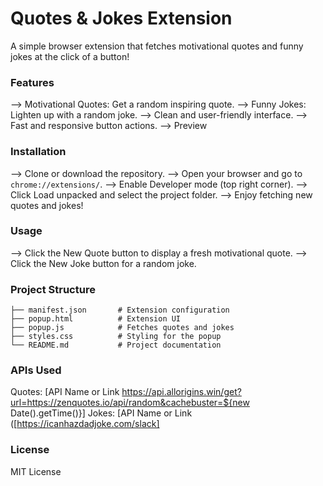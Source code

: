 # Quotes & Jokes Extension
A simple browser extension that fetches motivational quotes and funny jokes at the click of a button!

### Features
--> Motivational Quotes: Get a random inspiring quote.
--> Funny Jokes: Lighten up with a random joke.
--> Clean and user-friendly interface.
--> Fast and responsive button actions.
--> Preview

### Installation
--> Clone or download the repository.
--> Open your browser and go to `chrome://extensions/`.
--> Enable Developer mode (top right corner).
--> Click Load unpacked and select the project folder.
--> Enjoy fetching new quotes and jokes!

### Usage
--> Click the New Quote button to display a fresh motivational quote.
--> Click the New Joke button for a random joke.

### Project Structure

```
├── manifest.json       # Extension configuration
├── popup.html          # Extension UI
├── popup.js            # Fetches quotes and jokes
├── styles.css          # Styling for the popup
└── README.md           # Project documentation
```
### APIs Used
Quotes: [API Name or Link https://api.allorigins.win/get?url=https://zenquotes.io/api/random&cachebuster=${new Date().getTime()}]
Jokes: [API Name or Link ([https://icanhazdadjoke.com/slack]

### License
MIT License
